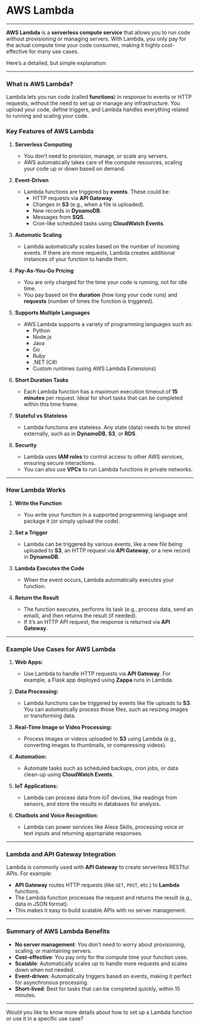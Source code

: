 
# AWS Lambda
---

**AWS Lambda** is a **serverless compute service** that allows you to run code without provisioning or managing servers. With Lambda, you only pay for the actual compute time your code consumes, making it highly cost-effective for many use cases.

Here’s a detailed, but simple explanation:

---

### **What is AWS Lambda?**
Lambda lets you run code (called **functions**) in response to events or HTTP requests, without the need to set up or manage any infrastructure. You upload your code, define triggers, and Lambda handles everything related to running and scaling your code.

### **Key Features of AWS Lambda**

1. **Serverless Computing**  
   - You don’t need to provision, manage, or scale any servers.  
   - AWS automatically takes care of the compute resources, scaling your code up or down based on demand.

2. **Event-Driven**  
   - Lambda functions are triggered by **events**. These could be:
     - HTTP requests via **API Gateway**.
     - Changes in **S3** (e.g., when a file is uploaded).
     - New records in **DynamoDB**.
     - Messages from **SQS**.
     - Cron-like scheduled tasks using **CloudWatch Events**.
   
3. **Automatic Scaling**  
   - Lambda automatically scales based on the number of incoming events. If there are more requests, Lambda creates additional instances of your function to handle them.

4. **Pay-As-You-Go Pricing**  
   - You are only charged for the time your code is running, not for idle time.
   - You pay based on the **duration** (how long your code runs) and **requests** (number of times the function is triggered).

5. **Supports Multiple Languages**  
   - AWS Lambda supports a variety of programming languages such as:
     - Python
     - Node.js
     - Java
     - Go
     - Ruby
     - .NET (C#)
     - Custom runtimes (using AWS Lambda Extensions)

6. **Short Duration Tasks**  
   - Each Lambda function has a maximum execution timeout of **15 minutes** per request. Ideal for short tasks that can be completed within this time frame.

7. **Stateful vs Stateless**  
   - Lambda functions are stateless. Any state (data) needs to be stored externally, such as in **DynamoDB**, **S3**, or **RDS**.
   
8. **Security**  
   - Lambda uses **IAM roles** to control access to other AWS services, ensuring secure interactions.
   - You can also use **VPCs** to run Lambda functions in private networks.

---

### **How Lambda Works**

1. **Write the Function**
   - You write your function in a supported programming language and package it (or simply upload the code).

2. **Set a Trigger**
   - Lambda can be triggered by various events, like a new file being uploaded to **S3**, an HTTP request via **API Gateway**, or a new record in **DynamoDB**.

3. **Lambda Executes the Code**
   - When the event occurs, Lambda automatically executes your function.

4. **Return the Result**
   - The function executes, performs its task (e.g., process data, send an email), and then returns the result (if needed).
   - If it’s an HTTP API request, the response is returned via **API Gateway**.

---

### **Example Use Cases for AWS Lambda**

1. **Web Apps:**  
   - Use Lambda to handle HTTP requests via **API Gateway**. For example, a Flask app deployed using **Zappa** runs in Lambda.

2. **Data Processing:**  
   - Lambda functions can be triggered by events like file uploads to **S3**. You can automatically process those files, such as resizing images or transforming data.

3. **Real-Time Image or Video Processing:**  
   - Process images or videos uploaded to **S3** using Lambda (e.g., converting images to thumbnails, or compressing videos).

4. **Automation:**  
   - Automate tasks such as scheduled backups, cron jobs, or data clean-up using **CloudWatch Events**.

5. **IoT Applications:**  
   - Lambda can process data from IoT devices, like readings from sensors, and store the results in databases for analysis.

6. **Chatbots and Voice Recognition:**  
   - Lambda can power services like Alexa Skills, processing voice or text inputs and returning appropriate responses.

---

### **Lambda and API Gateway Integration**

Lambda is commonly used with **API Gateway** to create serverless RESTful APIs. For example:
- **API Gateway** routes HTTP requests (like `GET`, `POST`, etc.) to **Lambda** functions.
- The Lambda function processes the request and returns the result (e.g., data in JSON format).
- This makes it easy to build scalable APIs with no server management.

---

### **Summary of AWS Lambda Benefits**

- **No server management**: You don't need to worry about provisioning, scaling, or maintaining servers.
- **Cost-effective**: You pay only for the compute time your function uses.
- **Scalable**: Automatically scales up to handle more requests and scales down when not needed.
- **Event-driven**: Automatically triggers based on events, making it perfect for asynchronous processing.
- **Short-lived**: Best for tasks that can be completed quickly, within 15 minutes.

---

Would you like to know more details about how to set up a Lambda function or use it in a specific use case?